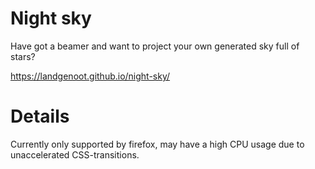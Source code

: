 # Night sky
Have got a beamer and want to project your own generated sky full of stars? 

https://landgenoot.github.io/night-sky/

# Details
Currently only supported by firefox, may have a high CPU usage due to unaccelerated CSS-transitions.
